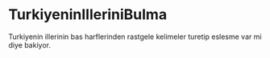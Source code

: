 # TurkiyeninIlleriniBulma
Turkiyenin illerinin bas harflerinden rastgele kelimeler turetip eslesme var mi diye bakiyor. 
